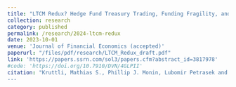 ```yaml
---
title: "LTCM Redux? Hedge Fund Treasury Trading, Funding Fragility, and Risk Constraints"
collection: research
category: published
permalink: /research/2024-ltcm-redux
date: 2023-10-01
venue: 'Journal of Financial Economics (accepted)'
paperurl: "/files/pdf/research/LTCM_Redux_draft.pdf"
link: 'https://papers.ssrn.com/sol3/papers.cfm?abstract_id=3817978'
#code: 'https://doi.org/10.7910/DVN/4GLPII'
citation: "Kruttli, Mathias S., Phillip J. Monin, Lubomir Petrasek and Sumudu W. Watugala. 2024. &quot;LTCM Redux? Hedge Fund Treasury Trading, Funding Fragility, and Risk Constraints.&quot; <i>Journal of Financial Economics (accepted)</i>
---
```

